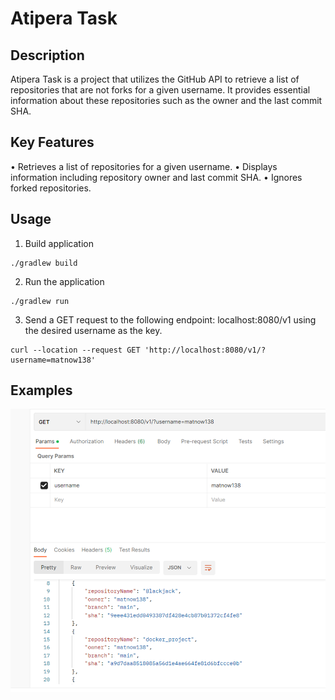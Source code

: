 # **Atipera Task**

## Description

Atipera Task is a project that utilizes the GitHub API to retrieve a list of repositories that are not forks for a given username. It provides essential information about these repositories such as the owner and the last commit SHA.

## Key Features

•	Retrieves a list of repositories for a given username.
•	Displays information including repository owner and last commit SHA.
•	Ignores forked repositories.

## Usage

1.	Build application 
```
./gradlew build
```
2.	Run the application
```
./gradlew run
```
3.	Send a GET request to the following endpoint: localhost:8080/v1 using the desired username as the key.

``` 
curl --location --request GET 'http://localhost:8080/v1/?username=matnow138'
```

## Examples

![img_1.png](img_1.png)
